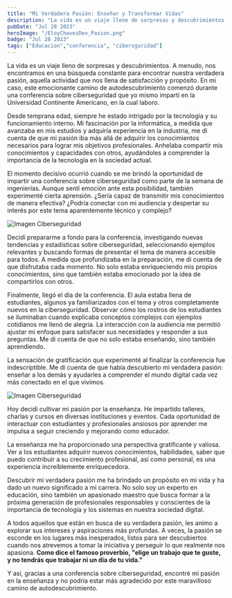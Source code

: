 ```yaml
---
title: "Mi Verdadera Pasión: Enseñar y Transformar Vidas"
description: "La vida es un viaje lleno de sorpresas y descubrimientos. A menudo, nos encontramos en una búsqueda constante para encontrar nuestra verdadera pasión, aquella actividad que nos llena de satisfacción y propósito."
pubDate: "Jul 28 2023"
heroImage: "/EloyChavezDev_Pasion.png"
badge: "Jul 28 2023"
tags: ["Educacion","conferencia", "cibersguridad"]
---
```


La vida es un viaje lleno de sorpresas y descubrimientos. A menudo, nos encontramos en una búsqueda constante para encontrar nuestra verdadera pasión, aquella actividad que nos llena de satisfacción y propósito. En mi caso, este emocionante camino de autodescubrimiento comenzó durante una conferencia sobre ciberseguridad que yo mismo impartí en la Universidad Continente Americano, en la cual laboro.

Desde temprana edad, siempre he estado intrigado por la tecnología y su funcionamiento interno. Mi fascinación por la informática, a medida que avanzaba en mis estudios y adquiría experiencia en la industria, me di cuenta de que mi pasión iba más allá de adquirir los conocimientos necesarios para lograr mis objetivos profesionales. Anhelaba compartir mis conocimientos y capacidades con otros, ayudándoles a comprender la importancia de la tecnología en la sociedad actual.

El momento decisivo ocurrió cuando se me brindó la oportunidad de impartir una conferencia sobre ciberseguridad como parte de la semana de ingenierías. Aunque sentí emoción ante esta posibilidad, también experimenté cierta aprensión. ¿Sería capaz de transmitir mis conocimientos de manera efectiva? ¿Podría conectar con mi audiencia y despertar su interés por este tema aparentemente técnico y complejo?

![Imagen Ciberseguridad](/ciberseguridad.jpg "Ciberseguridad")

Decidí prepararme a fondo para la conferencia, investigando nuevas tendencias y estadísticas sobre ciberseguridad, seleccionando ejemplos relevantes y buscando formas de presentar el tema de manera accesible para todos. A medida que profundizaba en la preparación, me di cuenta de que disfrutaba cada momento. No solo estaba enriqueciendo mis propios conocimientos, sino que también estaba emocionado por la idea de compartirlos con otros.

Finalmente, llegó el día de la conferencia. El aula estaba llena de estudiantes, algunos ya familiarizados con el tema y otros completamente nuevos en la ciberseguridad.
Observar cómo los rostros de los estudiantes se iluminaban cuando explicaba conceptos complejos con ejemplos cotidianos me llenó de alegría. La interacción con la audiencia me permitió ajustar mi enfoque para satisfacer sus necesidades y responder a sus preguntas. Me di cuenta de que no solo estaba enseñando, sino también aprendiendo.

La sensación de gratificación que experimenté al finalizar la conferencia fue indescriptible. Me di cuenta de que había descubierto mi verdadera pasión: enseñar a los demás y ayudarles a comprender el mundo digital cada vez más conectado en el que vivimos.

![Imagen Ciberseguridad](/EloyChavezDev_Conferencias.jpg "Conferencia impartida en la UCA")

Hoy decidí cultivar mi pasión por la enseñanza. He impartido talleres, charlas y cursos en diversas instituciones y eventos. Cada oportunidad de interactuar con estudiantes y profesionales ansiosos por aprender me impulsa a seguir creciendo y mejorando como educador.

La enseñanza me ha proporcionado una perspectiva gratificante y valiosa. Ver a los estudiantes adquirir nuevos conocimientos, habilidades, saber que puedo contribuir a su crecimiento profesional, así como personal, es una experiencia increíblemente enriquecedora.

Descubrir mi verdadera pasión me ha brindado un propósito en mi vida y ha dado un nuevo significado a mi carrera. No solo soy un experto en educación, sino también un apasionado maestro que busca formar a la próxima generación de profesionales responsables y conscientes de la importancia de tecnología y los sistemas en nuestra sociedad digital.

A todos aquellos que están en busca de su verdadera pasión, les animo a explorar sus intereses y aspiraciones más profundas. A veces, la pasión se esconde en los lugares más inesperados, listos para ser descubiertos cuando nos atrevemos a tomar la iniciativa y perseguir lo que realmente nos apasiona. **Como dice el famoso proverbio, "elige un trabajo que te guste, y no tendrás que trabajar ni un día de tu vida."**

Y así, gracias a una conferencia sobre ciberseguridad, encontré mi pasión en la enseñanza y no podría estar más agradecido por este maravilloso camino de autodescubrimiento.